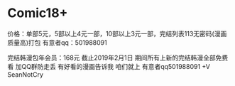# Comic18+
价格：单部5元，5部以上4元一部，10部以上3元一部，完结列表113无密码(漫画质量高)打包 有意者qq：501988091

完结韩漫包年会员：168元 截止2019年2月1日 期间所有上新的完结韩漫全部免费看 加QQ群防走丢 有好看的漫画告诉我 咱们就上 有意者qq501988091 +V  SeanNotCry
